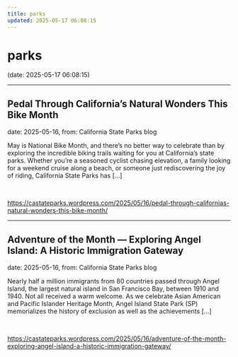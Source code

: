 ```yaml
---
title: parks
updated: 2025-05-17 06:08:15
---
```


# parks

(date: 2025-05-17 06:08:15)

---

## Pedal Through California’s Natural Wonders This Bike Month

date: 2025-05-16, from: California State Parks blog

May is National Bike Month, and there’s no better way to celebrate than by exploring the incredible biking trails waiting for you at California’s state parks. Whether you’re a seasoned cyclist chasing elevation, a family looking for a weekend cruise along a beach, or someone just rediscovering the joy of riding, California State Parks has [&#8230;] 

<br> 

<https://castateparks.wordpress.com/2025/05/16/pedal-through-californias-natural-wonders-this-bike-month/>

---

## Adventure of the Month — Exploring Angel Island: A Historic Immigration Gateway

date: 2025-05-16, from: California State Parks blog

Nearly half a million immigrants from 80 countries passed through Angel Island, the largest natural island in San Francisco Bay, between 1910 and 1940. Not all received a warm welcome. As we celebrate Asian American and Pacific Islander Heritage Month, Angel Island State Park (SP) memorializes the history of exclusion as well as the achievements [&#8230;] 

<br> 

<https://castateparks.wordpress.com/2025/05/16/adventure-of-the-month-exploring-angel-island-a-historic-immigration-gateway/>

